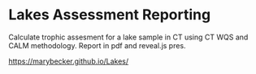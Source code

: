 # Lakes Assessment Reporting

Calculate trophic assesment for a lake sample in CT using CT WQS and CALM methodology.  Report in pdf and reveal.js pres.

https://marybecker.github.io/Lakes/